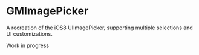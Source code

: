 GMImagePicker
=============

A recreation of the iOS8 UIImagePicker, supporting multiple selections and UI customizations.

Work in progress
